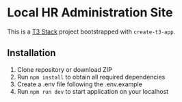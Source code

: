 # Local HR Administration Site

This is a [T3 Stack](https://create.t3.gg/) project bootstrapped with `create-t3-app`.

## Installation

1. Clone repository or download ZIP
2. Run ```npm install``` to obtain all required dependencies
3. Create a .env file following the .env.example
4. Run ```npm run dev``` to start application on your localhost
